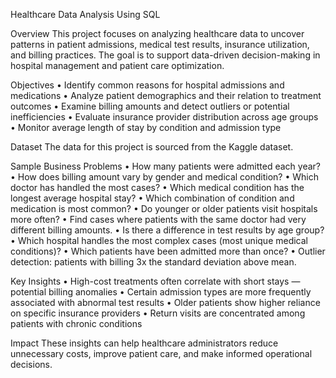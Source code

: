 Healthcare Data Analysis Using SQL

Overview
This project focuses on analyzing healthcare data to uncover patterns in patient admissions, medical test results, insurance utilization, and billing practices. The goal is to support data-driven decision-making in hospital management and patient care optimization.

Objectives
•	Identify common reasons for hospital admissions and medications
•	Analyze patient demographics and their relation to treatment outcomes
•	Examine billing amounts and detect outliers or potential inefficiencies
•	Evaluate insurance provider distribution across age groups
•	Monitor average length of stay by condition and admission type

Dataset
The data for this project is sourced from the Kaggle dataset.

Sample Business Problems
•	How many patients were admitted each year?         
•	How does billing amount vary by gender and medical condition?
•	Which doctor has handled the most cases?
•	Which medical condition has the longest average hospital stay?
•	Which combination of condition and medication is most common?
•	Do younger or older patients visit hospitals more often?
•	Find cases where patients with the same doctor had very different billing amounts.
•	Is there a difference in test results by age group?
•	Which hospital handles the most complex cases (most unique medical conditions)?
•	Which patients have been admitted more than once?
•	Outlier detection: patients with billing 3x the standard deviation above mean.

Key Insights
•	High-cost treatments often correlate with short stays — potential billing anomalies
•	Certain admission types are more frequently associated with abnormal test results
•	Older patients show higher reliance on specific insurance providers
•	Return visits are concentrated among patients with chronic conditions

Impact
These insights can help healthcare administrators reduce unnecessary costs, improve patient care, and make informed operational decisions.
